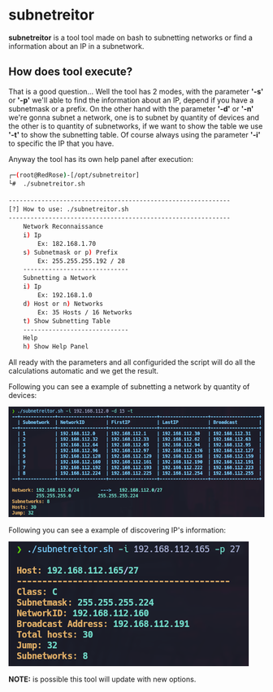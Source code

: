 # subnetreitor
**subnetreitor** is a tool tool made on bash to subnetting networks or find a information about an IP in a subnetwork.

## How does tool execute?
That is a good question... Well the tool has 2 modes, with the parameter **'-s'** or **'-p'** we'll able to find the information about an IP, depend if you have a subnetmask or a prefix. On the other hand with the parameter **'-d'** or **'-n'** we're gonna subnet a network, one is to subnet by quantity of devices and the other is to quantity of subnetworks, if we want to show the table we use **'-t'** to show the subnetting table. Of course always using the parameter **'-i'** to specific the IP that you have.

Anyway the tool has its own help panel after execution:
```bash
┌─(root@RedRose)-[/opt/subnetreitor]
└#  ./subnetreitor.sh

-------------------------------------------------------------
[?] How to use: ./subnetreitor.sh
-------------------------------------------------------------
    Network Reconnaissance
    i) Ip
        Ex: 182.168.1.70
    s) Subnetmask or p) Prefix
        Ex: 255.255.255.192 / 28
    -----------------------------
    Subnetting a Network
    i) Ip
        Ex: 192.168.1.0
    d) Host or n) Networks
        Ex: 35 Hosts / 16 Networks
    t) Show Subnetting Table
    -----------------------------
    Help
    h) Show Help Panel
```
All ready with the parameters and all configurided the script will do all the calculations automatic and we get the result.

Following you can see a example of subnetting a network by quantity of devices:

![image alt](https://github.com/Roses-S/subnetreitor/blob/d31caa3cfab204d060c9ced47fe87e737888d59f/images/Subnetting.png)

Following you can see a example of discovering IP's information:

![image alt](https://github.com/Roses-S/subnetreitor/blob/d31caa3cfab204d060c9ced47fe87e737888d59f/images/Discovering%20information.png)

**NOTE:** is possible this tool will update with new options.
